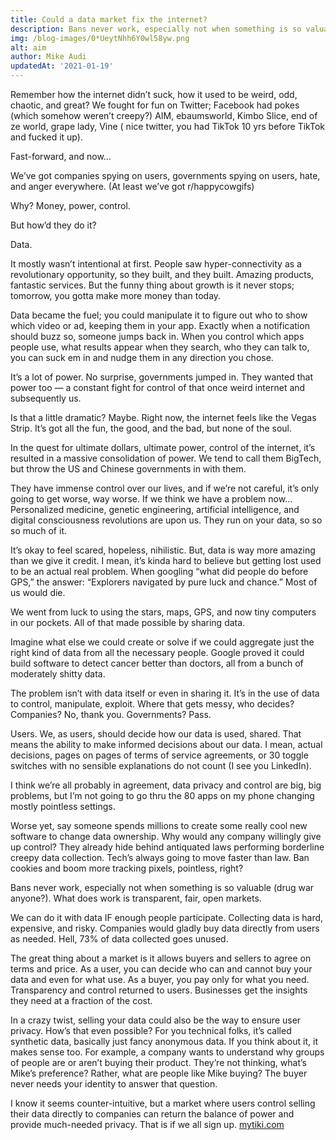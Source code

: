 ```yaml
---
title: Could a data market fix the internet?
description: Bans never work, especially not when something is so valuable (drug war anyone?). What does work is transparent, fair, open markets.
img: /blog-images/0*UeytNhh6Y0wl58yw.png
alt: aim
author: Mike Audi
updatedAt: '2021-01-19'
---
```

Remember how the internet didn’t suck, how it used to be weird, odd, chaotic, and great? We fought for fun on Twitter; Facebook had pokes (which somehow weren’t creepy?) AIM, ebaumsworld, Kimbo Slice, end of ze world, grape lady, Vine ( nice twitter, you had TikTok 10 yrs before TikTok and fucked it up).  

Fast-forward, and now…  

We’ve got companies spying on users, governments spying on users, hate, and anger everywhere. (At least we’ve got r/happycowgifs)  

Why? Money, power, control.  

But how’d they do it?  

Data.  

It mostly wasn’t intentional at first. People saw hyper-connectivity as a revolutionary opportunity, so they built, and they built. Amazing products, fantastic services. But the funny thing about growth is it never stops; tomorrow, you gotta make more money than today.  

Data became the fuel; you could manipulate it to figure out who to show which video or ad, keeping them in your app. Exactly when a notification should buzz so, someone jumps back in. When you control which apps people use, what results appear when they search, who they can talk to, you can suck em in and nudge them in any direction you chose.  

It’s a lot of power. No surprise, governments jumped in. They wanted that power too — a constant fight for control of that once weird internet and subsequently us.  

Is that a little dramatic? Maybe. Right now, the internet feels like the Vegas Strip. It’s got all the fun, the good, and the bad, but none of the soul.  

In the quest for ultimate dollars, ultimate power, control of the internet, it’s resulted in a massive consolidation of power. We tend to call them BigTech, but throw the US and Chinese governments in with them.  

They have immense control over our lives, and if we’re not careful, it’s only going to get worse, way worse. If we think we have a problem now… Personalized medicine, genetic engineering, artificial intelligence, and digital consciousness revolutions are upon us. They run on your data, so so so much of it.  

It’s okay to feel scared, hopeless, nihilistic. But, data is way more amazing than we give it credit. I mean, it’s kinda hard to believe but getting lost used to be an actual real problem. When googling “what did people do before GPS,” the answer: “Explorers navigated by pure luck and chance.” Most of us would die.  

We went from luck to using the stars, maps, GPS, and now tiny computers in our pockets. All of that made possible by sharing data.  

Imagine what else we could create or solve if we could aggregate just the right kind of data from all the necessary people. Google proved it could build software to detect cancer better than doctors, all from a bunch of moderately shitty data.  

The problem isn’t with data itself or even in sharing it. It’s in the use of data to control, manipulate, exploit. Where that gets messy, who decides? Companies? No, thank you. Governments? Pass.  

Users. We, as users, should decide how our data is used, shared. That means the ability to make informed decisions about our data. I mean, actual decisions, pages on pages of terms of service agreements, or 30 toggle switches with no sensible explanations do not count (I see you LinkedIn).  

I think we’re all probably in agreement, data privacy and control are big, big problems, but I’m not going to go thru the 80 apps on my phone changing mostly pointless settings.  

Worse yet, say someone spends millions to create some really cool new software to change data ownership. Why would any company willingly give up control? They already hide behind antiquated laws performing borderline creepy data collection. Tech’s always going to move faster than law. Ban cookies and boom more tracking pixels, pointless, right?  

Bans never work, especially not when something is so valuable (drug war anyone?). What does work is transparent, fair, open markets.  

We can do it with data IF enough people participate. Collecting data is hard, expensive, and risky. Companies would gladly buy data directly from users as needed. Hell, 73% of data collected goes unused.  

The great thing about a market is it allows buyers and sellers to agree on terms and price. As a user, you can decide who can and cannot buy your data and even for what use. As a buyer, you pay only for what you need. Transparency and control returned to users. Businesses get the insights they need at a fraction of the cost.  

In a crazy twist, selling your data could also be the way to ensure user privacy. How’s that even possible? For you technical folks, it’s called synthetic data, basically just fancy anonymous data. If you think about it, it makes sense too. For example, a company wants to understand why groups of people are or aren’t buying their product. They’re not thinking, what’s Mike’s preference? Rather, what are people like Mike buying? The buyer never needs your identity to answer that question.  

I know it seems counter-intuitive, but a market where users control selling their data directly to companies can return the balance of power and provide much-needed privacy. That is if we all sign up. [mytiki.com](https://mytiki.com)
